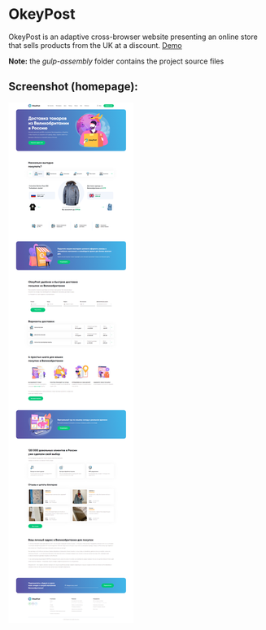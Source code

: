# OkeyPost

OkeyPost is an adaptive cross-browser website presenting an online store that sells products from the UK at a discount. [Demo](https://daniilsintsov.github.io/portfolio/OkeyPost/)

**Note:** the *gulp-assembly* folder contains the project source files

## Screenshot (homepage):

![OkeyPost](../assets/Home_-_OkeyPost.png)
